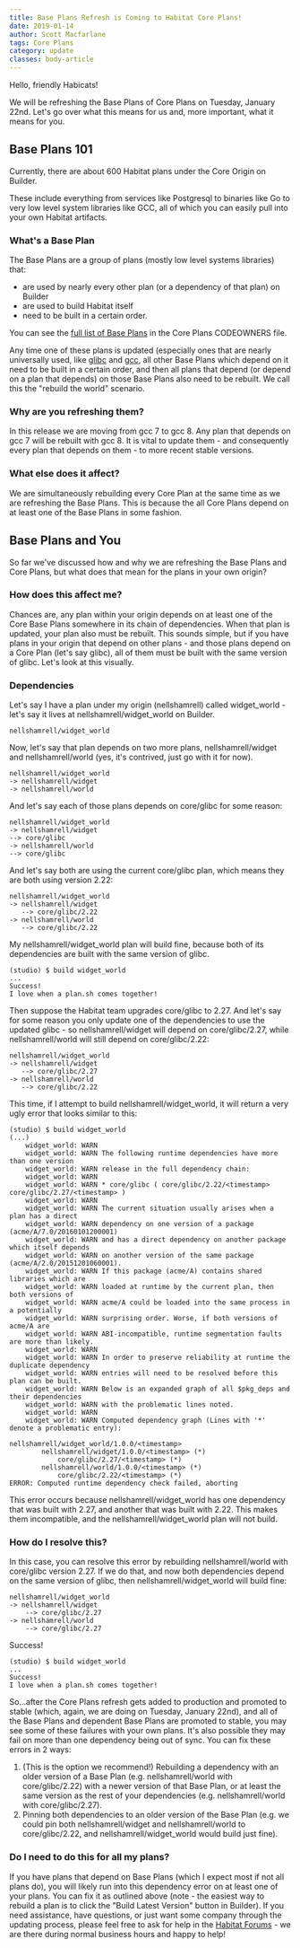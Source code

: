 ```yaml
---
title: Base Plans Refresh is Coming to Habitat Core Plans!
date: 2019-01-14
author: Scott Macfarlane
tags: Core Plans
category: update
classes: body-article
---
```


Hello, friendly Habicats! 

We will be refreshing the Base Plans of Core Plans on Tuesday, January 22nd. Let's go over what this means for us and, more important, what it means for you.

## Base Plans 101
Currently, there are about 600 Habitat plans under the Core Origin on Builder.

These include everything from services like Postgresql to binaries like Go to very low level system libraries like GCC, all of which you can easily pull into your own Habitat artifacts.

### What's a Base Plan

The Base Plans are a group of plans (mostly low level systems libraries) that:

* are used by nearly every other plan (or a dependency of that plan) on Builder
* are used to build Habitat itself
* need to be built in a certain order.

You can see the [full list of Base Plans](https://github.com/habitat-sh/Core-Plans/blob/master/CODEOWNERS) in the Core Plans CODEOWNERS file.

Any time one of these plans is updated (especially ones that are nearly universally used, like [glibc](https://en.wikipedia.org/wiki/GNU_C_Library) and [gcc](https://gcc.gnu.org/), all other Base Plans which depend on it need to be built in a certain order, and then all plans that depend (or depend on a plan that depends) on those Base Plans also need to be rebuilt. We call this the "rebuild the world" scenario.

### Why are you refreshing them?

In this release we are moving from gcc 7 to gcc 8. Any plan that depends on gcc 7 will be rebuilt with gcc 8. It is vital to update them - and consequently every plan that depends on them - to more recent stable versions.

### What else does it affect?

We are simultaneously rebuilding every Core Plan at the same time as we are refreshing the Base Plans. This is because the all Core Plans depend on at least one of the Base Plans in some fashion.

## Base Plans and You
So far we've discussed how and why we are refreshing the Base Plans and Core Plans, but what does that mean for the plans in your own origin?

### How does this affect me?

Chances are, any plan within your origin depends on at least one of the Core Base Plans somewhere in its chain of dependencies. When that plan is updated, your plan also must be rebuilt. This sounds simple, but if you have plans in your origin that depend on other plans - and those plans depend on a Core Plan (let's say glibc), all of them must be built with the same version of glibc. Let's look at this visually.

### Dependencies

Let's say I have a plan under my origin (nellshamrell) called widget_world - let's say it lives at nellshamrell/widget_world on Builder.

```
nellshamrell/widget_world
```

Now, let's say that plan depends on two more plans, nellshamrell/widget and nellshamrell/world (yes, it's contrived, just go with it for now).

```
nellshamrell/widget_world
-> nellshamrell/widget
-> nellshamrell/world
```

And let's say each of those plans depends on core/glibc for some reason:

```
nellshamrell/widget_world
-> nellshamrell/widget
--> core/glibc
-> nellshamrell/world
--> core/glibc
```

And let's say both are using the current core/glibc plan, which means they are both using version 2.22:

```
nellshamrell/widget_world
-> nellshamrell/widget
   --> core/glibc/2.22
-> nellshamrell/world
   --> core/glibc/2.22
```

My nellshamrell/widget_world plan will build fine, because both of its dependencies are built with the same version of glibc.

```
(studio) $ build widget_world
...
Success!
I love when a plan.sh comes together!
```

Then suppose the Habitat team upgrades core/glibc to 2.27. And let's say for some reason you only update one of the dependencies to use the updated glibc - so nellshamrell/widget will depend on core/glibc/2.27, while nellshamrell/world will still depend on core/glibc/2.22:

```
nellshamrell/widget_world
-> nellshamrell/widget
   --> core/glibc/2.27
-> nellshamrell/world
   --> core/glibc/2.22
```

This time, if I attempt to build nellshamrell/widget_world, it will return a very ugly error that looks similar to this:

```
(studio) $ build widget_world
(...)
	widget_world: WARN
	widget_world: WARN The following runtime dependencies have more than one version
	widget_world: WARN release in the full dependency chain:
	widget_world: WARN
	widget_world: WARN * core/glibc ( core/glibc/2.22/<timestamp> core/glibc/2.27/<timestamp> )
	widget_world: WARN
	widget_world: WARN The current situation usually arises when a plan has a direct
	widget_world: WARN dependency on one version of a package (acme/A/7.0/20160101200001)
	widget_world: WARN and has a direct dependency on another package which itself depends
	widget_world: WARN on another version of the same package (acme/A/2.0/20151201060001).
	widget_world: WARN If this package (acme/A) contains shared libraries which are
	widget_world: WARN loaded at runtime by the current plan, then both versions of
	widget_world: WARN acme/A could be loaded into the same process in a potentially
	widget_world: WARN surprising order. Worse, if both versions of acme/A are
	widget_world: WARN ABI-incompatible, runtime segmentation faults are more than likely.
	widget_world: WARN
	widget_world: WARN In order to preserve reliability at runtime the duplicate dependency
	widget_world: WARN entries will need to be resolved before this plan can be built.
	widget_world: WARN Below is an expanded graph of all $pkg_deps and their dependencies
	widget_world: WARN with the problematic lines noted.
	widget_world: WARN
	widget_world: WARN Computed dependency graph (Lines with '*' denote a problematic entry):

nellshamrell/widget_world/1.0.0/<timestamp>
		nellshamrell/widget/1.0.0/<timestamp> (*)
			core/glibc/2.27/<timestamp> (*)
		nellshamrell/world/1.0.0/<timestamp> (*)
			core/glibc/2.22/<timestamp> (*)
ERROR: Computed runtime dependency check failed, aborting
```

This error occurs because nellshamrell/widget_world has one dependency that was built with 2.27, and another that was built with 2.22. This makes them incompatible, and the nellshamrell/widget_world plan will not build.

### How do I resolve this?
In this case, you can resolve this error by rebuilding nellshamrell/world with core/glibc version 2.27. If we do that, and now both dependencies depend on the same version of glibc, then nellshamrell/widget_world will build fine:

```
nellshamrell/widget_world
-> nellshamrell/widget
    --> core/glibc/2.27
-> nellshamrell/world
    --> core/glibc/2.27
```

Success!

```
(studio) $ build widget_world
...
Success!
I love when a plan.sh comes together!
```

So...after the Core Plans refresh gets added to production and promoted to stable (which, again, we are doing on Tuesday, January 22nd), and all of the Base Plans and dependent Base Plans are promoted to stable, you may see some of these failures with your own plans. It's also possible they may fail on more than one dependency being out of sync. You can fix these errors in 2 ways:

1. (This is the option we recommend!) Rebuilding a dependency with an older version of a Base Plan (e.g. nellshamrell/world with core/glibc/2.22) with a newer version of that Base Plan, or at least the same version as the rest of your dependencies (e.g. nellshamrell/world with core/glibc/2.27).
2. Pinning both dependencies to an older version of the Base Plan (e.g. we could pin both nellshamrell/widget and nellshamrell/world to core/glibc/2.22, and nellshamrell/widget_world would build just fine).

### Do I need to do this for all my plans?

If you have plans that depend on Base Plans (which I expect most if not all plans do), you will likely run into this dependency error on at least one of your plans. You can fix it as outlined above (note - the easiest way to rebuild a plan is to click the "Build Latest Version" button in Builder). If you need assistance, have questions, or just want some company through the updating process, please feel free to ask for help in the [Habitat Forums](https://forums.habitat.sh) - we are there during normal business hours and happy to help!
